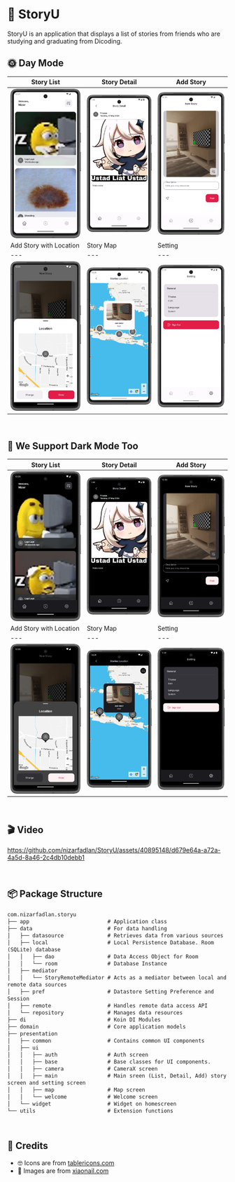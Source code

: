 # 🎯 StoryU
StoryU is an application that displays a list of stories from friends who are studying and graduating from Dicoding. <br />

## 🌞 Day Mode
|   Story List   |  Story Detail    |   Add Story
|---	|---	|---
|  ![](https://github.com/nizarfadlan/StoryU/blob/main/art/story_list_light_mode.png)    |  ![](https://github.com/nizarfadlan/StoryU/blob/main/art/story_detail_light_mode.png)    |   ![](https://github.com/nizarfadlan/StoryU/blob/main/art/story_add_light_mode.png)
|   Add Story with Location  |   Story Map    | Setting    |
|---    |---	|---	|
|   ![](https://github.com/nizarfadlan/StoryU/blob/main/art/story_add_with_location_light_mode.png)    |   ![](https://github.com/nizarfadlan/StoryU/blob/main/art/story_map_light_mode.png)      |   ![](https://github.com/nizarfadlan/StoryU/blob/main/art/setting_light_mode.png)

<br />

## 🌚 We Support Dark Mode Too
|   Story List   |  Story Detail    |   Add Story
|---	|---	|---
|  ![](https://github.com/nizarfadlan/StoryU/blob/main/art/story_list_dark_mode.png)    |  ![](https://github.com/nizarfadlan/StoryU/blob/main/art/story_detail_dark_mode.png)    |   ![](https://github.com/nizarfadlan/StoryU/blob/main/art/story_add_dark_mode.png)
|   Add Story with Location  |   Story Map    | Setting    |
|---    |---	|---	|
|   ![](https://github.com/nizarfadlan/StoryU/blob/main/art/story_add_with_location_dark_mode.png)  |   ![](https://github.com/nizarfadlan/StoryU/blob/main/art/story_map_dark_mode.png)     |   ![](https://github.com/nizarfadlan/StoryU/blob/main/art/setting_dark_mode.png)

<br />

## 🎬 Video

https://github.com/nizarfadlan/StoryU/assets/40895148/d679e64a-a72a-4a5d-8a46-2c4db10debb1


<br />

## 📦 Package Structure
 ```
com.nizarfadlan.storyu
├── app                   		# Application class
├── data                  		# For data handling
│   ├── datasource             	# Retrieves data from various sources
│   ├── local               	# Local Persistence Database. Room (SQLite) database
│   │   ├── dao               	# Data Access Object for Room
│   │   └── room          		# Database Instance
│   ├── mediator
│   │   └── StoryRemoteMediator # Acts as a mediator between local and remote data sources
│   ├── pref               		# Datastore Setting Preference and Session
│   ├── remote               	# Handles remote data access API
│   └── repository				# Manages data resources
├── di                        	# Koin DI Modules
├── domain                    	# Core application models
├── presentation
│   ├── common                	# Contains common UI components
│   ├── ui
│   │   ├── auth               	# Auth screen
│   │   ├── base               	# Base classes for UI components.
│   │   ├── camera              # CameraX screen
│   │   ├── main               	# Main sreen (List, Detail, Add) story screen and setting screen
│   │   ├── map               	# Map screen
│   │   └── welcome          	# Welcome screen
│   └── widget                	# Widget on homescreen
└── utils                     	# Extension functions
```
<br />

## 🤗 Credits
- 🤓 Icons are from [tablericons.com](https://tablericons.com)
- 🌉 Images are from [xiaonail.com](https://xiaonail.com)
